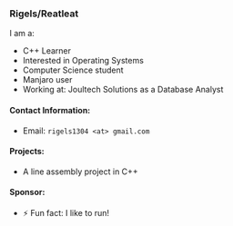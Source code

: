 ### Rigels/Reatleat

I am a:
- C++ Learner
- Interested in Operating Systems
- Computer Science student
- Manjaro user
- Working at: Joultech Solutions as a Database Analyst


#### Contact Information:
- Email: `rigels1304 <at> gmail.com`

#### Projects:

- A line assembly project in C++


#### Sponsor:

- ⚡ Fun fact: I like to run!
